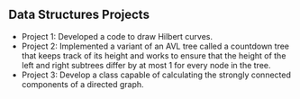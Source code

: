 ## Data Structures Projects 
- Project 1: Developed a code to draw Hilbert curves.
- Project 2: Implemented a variant of an AVL tree called a countdown tree that keeps track of its height and works to ensure that the height of the left and right subtrees differ by at most 1 for every node in the tree. 
- Project 3: Develop a class capable of calculating the strongly connected components of a directed graph. 
